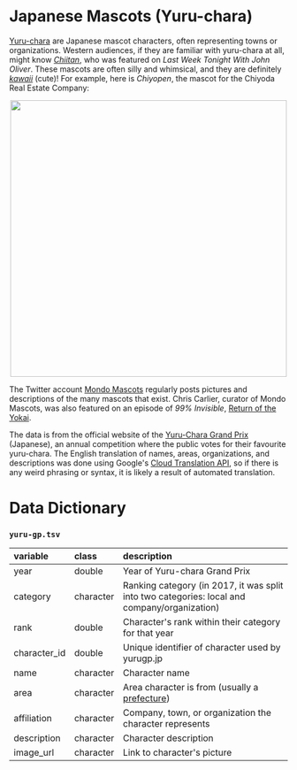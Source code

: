 # Japanese Mascots (Yuru-chara)

[Yuru-chara](https://en.wikipedia.org/wiki/Yuru-chara) are Japanese mascot characters, often representing towns or organizations. Western audiences, if they are familiar with yuru-chara at all, might know [*Chiitan*](https://en.wikipedia.org/wiki/Chiitan), who was featured on *Last Week Tonight With John Oliver*. These mascots are often silly and whimsical, and they are definitely [*kawaii*](https://en.wikipedia.org/wiki/Kawaii) (cute)! For example, here is *Chiyopen*, the mascot for the Chiyoda Real Estate Company:
<p align="center">
<img height="500px" src="https://www.yurugp.jp/img/uploads/character/650/00001884.jpg">
</p>

The Twitter account [Mondo Mascots](https://twitter.com/mondomascots) regularly posts pictures and descriptions of the many mascots that exist. Chris Carlier, curator of Mondo Mascots, was also featured on an episode of *99% Invisible*, [Return of the Yokai](https://99percentinvisible.org/episode/return-of-the-yokai/).

The data is from the official website of the [Yuru-Chara Grand Prix](https://www.yurugp.jp/jp/) (Japanese), an annual competition where the public votes for their favourite yuru-chara. The English translation of names, areas, organizations, and descriptions was done using Google's [Cloud Translation API](https://cloud.google.com/translate), so if there is any weird phrasing or syntax, it is likely a result of automated translation.



# Data Dictionary

### `yuru-gp.tsv`

| variable             | class     | description                                                  |
| :------------------- | :-------- | :----------------------------------------------------------- |
| year | double | Year of Yuru-chara Grand Prix |
| category | character | Ranking category (in 2017, it was split into two categories: local and company/organization) |
| rank | double | Character's rank within their category for that year |
| character_id | double | Unique identifier of character used by yurugp.jp |
| name | character | Character name |
| area | character | Area character is from (usually a [prefecture](https://en.wikipedia.org/wiki/Prefectures_of_Japan)) |
| affiliation | character | Company, town, or organization the character represents |
| description | character | Character description |
| image_url | character | Link to character's picture |
